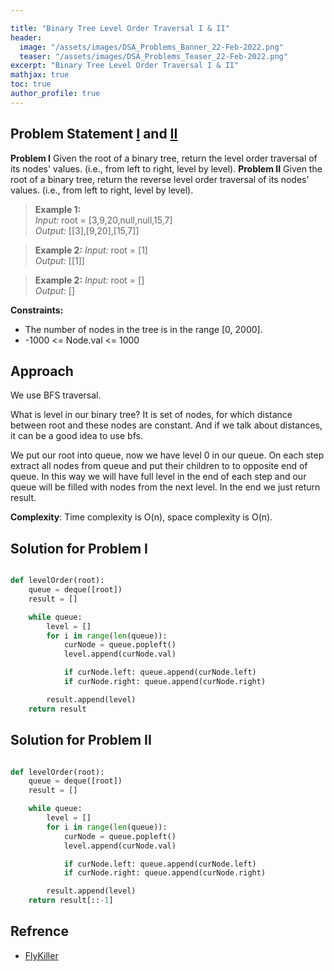 ```yaml
---

title: "Binary Tree Level Order Traversal I & II"
header:
  image: "/assets/images/DSA_Problems_Banner_22-Feb-2022.png"
  teaser: "/assets/images/DSA_Problems_Teaser_22-Feb-2022.png"
excerpt: "Binary Tree Level Order Traversal I & II"
mathjax: true
toc: true
author_profile: true
---
```


## Problem Statement [I](https://leetcode.com/problems/binary-tree-level-order-traversal/) and [II](https://leetcode.com/problems/binary-tree-level-order-traversal-ii/)

**Problem I** Given the root of a binary tree, return the level order traversal of its nodes' values. (i.e., from left to right, level by level).
**Problem II** Given the root of a binary tree, return the reverse level order traversal of its nodes' values. (i.e., from left to right, level by level).

> **Example 1:** <br />
*Input:* root = [3,9,20,null,null,15,7]<br />
*Output:* [[3],[9,20],[15,7]]<br />

> **Example 2:**
*Input:* root = [1]<br />
*Output:* [[1]]<br />

> **Example 2:**
*Input:* root = []<br />
*Output:* []<br />

**Constraints:**
* The number of nodes in the tree is in the range [0, 2000].
* -1000 <= Node.val <= 1000


## Approach

We use BFS traversal.

What is level in our binary tree? It is set of nodes, for which distance between root and these nodes are constant. And if we talk about distances, it can be a good idea to use bfs.

We put our root into queue, now we have level 0 in our queue.
On each step extract all nodes from queue and put their children to to opposite end of queue. In this way we will have full level in the end of each step and our queue will be filled with nodes from the next level.
In the end we just return result.

**Complexity**: Time complexity is O(n), space complexity is O(n).


## Solution for Problem I
```python

def levelOrder(root):
    queue = deque([root])
    result = []

    while queue:
        level = []
        for i in range(len(queue)):
            curNode = queue.popleft()
            level.append(curNode.val)

            if curNode.left: queue.append(curNode.left)
            if curNode.right: queue.append(curNode.right)

        result.append(level)
    return result

```

## Solution for Problem II
```python

def levelOrder(root):
    queue = deque([root])
    result = []

    while queue:
        level = []
        for i in range(len(queue)):
            curNode = queue.popleft()
            level.append(curNode.val)

            if curNode.left: queue.append(curNode.left)
            if curNode.right: queue.append(curNode.right)

        result.append(level)
    return result[::-1]

```


## Refrence
* [FlyKiller](https://flykiller.github.io/binarysearch/0070.html)